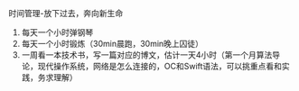 时间管理-放下过去，奔向新生命

1. 每天一个小时弹钢琴
2. 每天一个小时锻炼（30min晨跑，30min晚上囚徒）
3. 一周看一本技术书，写一篇对应的博文，估计一天4小时（第一个月算法导论，现代操作系统，网络是怎么连接的，OC和Swift语法，可以挑重点看和实践，务求理解）